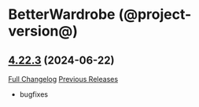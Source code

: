 # BetterWardrobe (@project-version@)

## [4.22.3](https://github.com/SLOKnightfall/BetterWardrobe/tree/4.22.3) (2024-06-22)
[Full Changelog](https://github.com/SLOKnightfall/BetterWardrobe/compare/4.22.2...4.22.3) [Previous Releases](https://github.com/SLOKnightfall/BetterWardrobe/releases)

- bugfixes  
